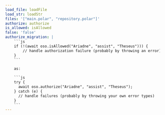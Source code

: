 ```yaml
---
load_file: loadFile
load_str: loadStr
files: '["main.polar", "repository.polar"]'
authorize: authorize
is_allowed: isAllowed
false: 'false'
authorize_migration: |
    ```js
    if (!(await oso.isAllowed("Ariadne", "assist", "Theseus"))) {
        // handle authorization failure (probably by throwing an error)
    }
    ```

    as:

    ```js
    try {
      await oso.authorize("Ariadne", "assist", "Theseus");
    } catch (e) {
      // handle failures (probably by throwing your own error types)
    }
    ```
---
```

